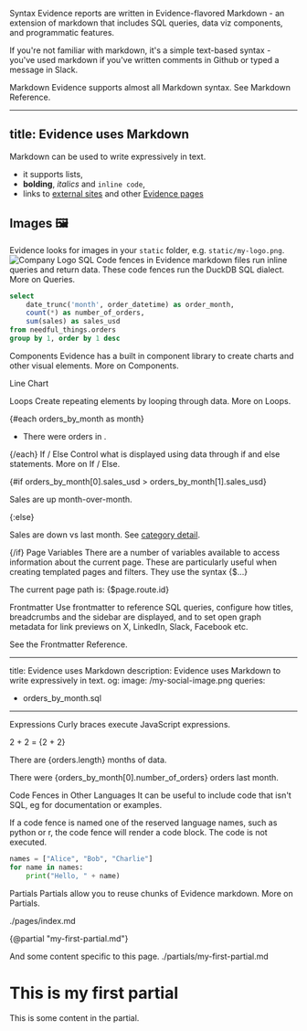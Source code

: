 Syntax
Evidence reports are written in Evidence-flavored Markdown - an extension of markdown that includes SQL queries, data viz components, and programmatic features.

If you're not familiar with markdown, it's a simple text-based syntax - you've used markdown if you've written comments in Github or typed a message in Slack.

Markdown
Evidence supports almost all Markdown syntax. See Markdown Reference.


---
title: Evidence uses Markdown
---

Markdown can be used to write expressively in text.

- it supports lists,
- **bolding**, _italics_ and `inline code`,
- links to [external sites](https://google.com) and other [Evidence pages](/another/page)

## Images 🖼️

Evidence looks for images in your `static` folder, e.g. `static/my-logo.png`.
![Company Logo](/my-logo.png)
SQL
Code fences in Evidence markdown files run inline queries and return data. These code fences run the DuckDB SQL dialect. More on Queries.


```sql orders_by_month
select
    date_trunc('month', order_datetime) as order_month,
    count(*) as number_of_orders,
    sum(sales) as sales_usd
from needful_things.orders
group by 1, order by 1 desc
```
Components
Evidence has a built in component library to create charts and other visual elements. More on Components.


<LineChart 
    data = {orders_by_month}    
    y = sales_usd 
    title = 'Sales by Month, USD' 
/>
Line Chart

Loops
Create repeating elements by looping through data. More on Loops.


{#each orders_by_month as month}

- There were <Value data={month} column=number_of_orders/> orders in <Value data={month} />.

{/each}
If / Else
Control what is displayed using data through if and else statements. More on If / Else.


{#if orders_by_month[0].sales_usd > orders_by_month[1].sales_usd}

Sales are up month-over-month.

{:else}

Sales are down vs last month. See [category detail](/sales-by-category).

{/if}
Page Variables
There are a number of variables available to access information about the current page. These are particularly useful when creating templated pages and filters. They use the syntax {$...}


The current page path is: {$page.route.id}

<!-- Result: The current page path is: /core-concepts/syntax -->
Frontmatter
Use frontmatter to reference SQL queries, configure how titles, breadcrumbs and the sidebar are displayed, and to set open graph metadata for link previews on X, LinkedIn, Slack, Facebook etc.

See the Frontmatter Reference.


---
title: Evidence uses Markdown
description: Evidence uses Markdown to write expressively in text.
og:
  image: /my-social-image.png
queries:
  - orders_by_month.sql
---
Expressions
Curly braces execute JavaScript expressions.


2 + 2 = {2 + 2}

<!-- Result: 2 + 2 = 4 -->

There are {orders.length} months of data.

<!-- Result: There are 36 months of data. -->

There were {orders_by_month[0].number_of_orders} orders last month.

<!-- Result: There were 3634 orders last month. -->
Code Fences in Other Languages
It can be useful to include code that isn't SQL, eg for documentation or examples.

If a code fence is named one of the reserved language names, such as python or r, the code fence will render a code block. The code is not executed.


```python
names = ["Alice", "Bob", "Charlie"]
for name in names:
    print("Hello, " + name)
```
Partials
Partials allow you to reuse chunks of Evidence markdown. More on Partials.

./pages/index.md


{@partial "my-first-partial.md"}

And some content specific to this page.
./partials/my-first-partial.md


# This is my first partial

This is some content in the partial.